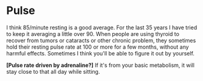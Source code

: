 # Pulse

I think 85/minute resting is a good average. For the last 35 years I have tried to keep it averaging a little over 90. When people are using thyroid to recover from tumors or cataracts or other chronic problem, they sometimes hold their resting pulse rate at 100 or more for a few months, without any harmful effects. Sometimes I think you'll be able to figure it out by yourself.

**[Pulse rate driven by adrenaline?]**
If it's from your basic metabolism, it will stay close to that all day while sitting.